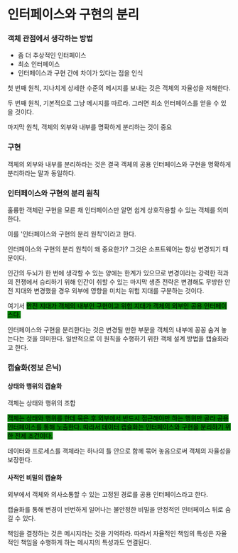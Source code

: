 # 인터페이스와 구현의 분리

### 객체 관점에서 생각하는 방법

* 좀 더 추상적인 인터페이스
* 최소 인터페이스
* 인터페이스과 구현 간에 차이가 있다는 점을 인식



첫 번째 원칙, 지나치게 상세한 수준의 메시지를 보내는 것은 객체의 자율성을 저해한다.

두 번째 원칙, 기본적으로 그냥 메시지를 따르라. 그러면 최소 인터페이스를 얻을 수 있을 것이다.

마지막 원칙, 객체의 외부와 내부를 명확하게 분리하는 것이 중요



### 구현

객체의 외부와 내부를 분리하라는 것은 결국 객체의 공용 인터페이스와 구현을 명확하게 분리하라는 말과 동일하다.



### 인터페이스와 구현의 분리 원칙

훌륭한 객체란 구현을 모른 채 인터페이스만 알면 쉽게 상호작용할 수 있는 객체를 의미한다.

이를 '인터페이스와 구현의 분리 원칙'이라고 한다.



인터페이스와 구현의 분리 원칙이 왜 중요한가? 그것은 소프트웨어는 항상 변경되기 때문이다.



인간의 두뇌가 한 번에 생각할 수 있는 양에는 한계가 있으므로 변경이라는 강력한 적과의 전쟁에서 승리하기 위해 인간이 취할 수 있는 마지막 생존 전략은 변경해도 무방한 안전 지대와 변경했을 경우 외부에 영향을 미치는 위험 지대를 구분하는 것이다.&#x20;



여기서 <mark style="background-color:green;">안전 지대가 객체의 내부인 구현이고 위험 지대가 객체의 외부인 공용 인터페이스다.</mark>



인터페이스와 구현을 분리한다는 것은 변경될 만한 부분을 객체의 내부에 꽁꽁 숨겨 놓는다는 것을 의미한다. 일반적으로 이 원칙을 수행하기 위한 객체 설계 방법을 캡슐화라고 한다.



### 캡슐화(정보 은닉)

#### 상태와 행위의 캡슐화

객체는 상태와 행위의 조합

<mark style="background-color:green;">객체는 상태와 행위를 한데 묶은 후 외부에서 반드시 접근해야만 하는 행위만 골라 공용 인터페이스를 통해 노출한다. 따라서 데이터 캡슐화는 인터페이스와 구현을 분리하기 위한 전제 조건이다.</mark>



데이터와 프로세스를 객체라는 하나의 틀 안으로 함께 묶어 놓음으로써 객체의 자율성을 보장한다.



#### 사적인 비밀의 캡슐화

외부에서 객체와 의사소통할 수 있는 고정된 경로를 공용 인터페이스라고 한다.



캡슐화를 통해 변경이 빈번하게 일어나는 불안정한 비밀을 안정적인 인터페이스 뒤로 숨길 수 있다.



책임을 결정하는 것은 메시지라는 것을 기억하라. 따라서 자율적인 책임의 특성은 자율적인 책임을 수행하게 하는 메시지의 특성과도 연결된다.
